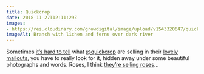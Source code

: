 ```yaml
---
title: Quickcrop
date: 2018-11-27T12:11:29Z
images: 
- https://res.cloudinary.com/growdigital/image/upload/v1543320647/quickcrop-afbf00bc.jpg
imageAlt: Branch with lichen and ferns over dark river
---
```


Sometimes [it’s hard to tell](https://mailchi.mp/quickcrop/v01dmlwapj-1831473?e=cb8246b812) what [@quickcrop](https://twitter.com/quickcrop) are selling in their [lovely mailouts](https://us2.campaign-archive.com/home/?u=5867e68aae30852a6bdf954e9&id=4b14f25f0d), you have to really look for it, hidden away under some beautiful photographs and words. Roses, I think [they’re selling roses](https://www.quickcrop.ie/product/the-w.b.-yeats-rose)…
